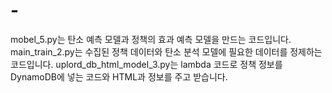 # -
mobel_5.py는 탄소 예측 모델과 정책의 효과 예측 모델을 만드는 코드입니다.
main_train_2.py는 수집된 정책 데이터와 탄소 분석 모델에 필요한 데이터를 정제하는 코드입니다.
uplord_db_html_model_3.py는 lambda 코드로 정책 정보를 DynamoDB에 넣는 코드와 HTML과 정보를 주고 받습니다.

